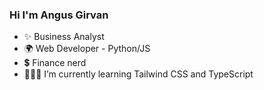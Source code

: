 ### Hi I'm Angus Girvan

- ✨ Business Analyst
- 🌍 Web Developer - Python/JS
- 💲  Finance nerd
- 👨🏻‍🎓 I’m currently learning Tailwind CSS and TypeScript

